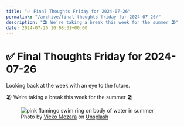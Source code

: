 ```yaml
---
title: "✅ Final Thoughts Friday for 2024-07-26"
permalink: "/archive/final-thoughts-friday-for-2024-07-26/"
description: "🏖️ We’re taking a break this week for the summer 🏖️"
date: 2024-07-26 10:08:31+00:00
---
```


<h1><span style="color: rgb(0, 0, 0)">✅ </span>Final Thoughts Friday for 2024-07-26</h1><p>Looking back at the week with an eye to the future.</p><p>🏖️ <span>We’re taking a break this week for the summer 🏖️</span></p><figure><img src="https://images.unsplash.com/photo-1501426026826-31c667bdf23d?crop=entropy&amp;cs=tinysrgb&amp;fit=max&amp;fm=jpg&amp;ixid=M3w2Mjg2OTV8MHwxfHNlYXJjaHwxfHx2YWNhdGlvbnxlbnwwfHx8fDE3MjE3NzIzNDN8MA&amp;ixlib=rb-4.0.3&amp;q=80&amp;w=1080" alt="pink flamingo swim ring on body of water in summer" draggable="false" contenteditable="false"><figcaption>Photo by <a target="_blank" rel="noopener noreferrer nofollow" href="https://unsplash.com/@vicko?utm_source=Buttondown&amp;utm_medium=referral">Vicko Mozara</a> on <a target="_blank" rel="noopener noreferrer nofollow" href="https://unsplash.com/?utm_source=Buttondown&amp;utm_medium=referral">Unsplash</a></figcaption></figure>